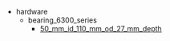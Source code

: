 * hardware
  * bearing_6300_series
    * [50_mm_id_110_mm_od_27_mm_depth](hardware/bearing_6300_series/50_mm_id_110_mm_od_27_mm_depth)
